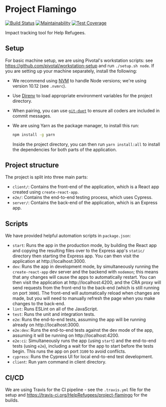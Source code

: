 # Project Flamingo

[![Build Status](https://travis-ci.org/HelpRefugees/project-flamingo.svg?branch=master)](https://travis-ci.org/HelpRefugees/project-flamingo)
[![Maintainability](https://api.codeclimate.com/v1/badges/54f99530ff936ab85a45/maintainability)](https://codeclimate.com/github/HelpRefugees/project-flamingo/maintainability)
[![Test Coverage](https://api.codeclimate.com/v1/badges/54f99530ff936ab85a45/test_coverage)](https://codeclimate.com/github/HelpRefugees/project-flamingo/test_coverage)

Impact tracking tool for Help Refugees.

## Setup

For basic machine setup, we are using Pivotal's workstation scripts: see https://github.com/pivotal/workstation-setup and run `./setup.sh node`. If you are setting up your machine separately, install the following:

- We recommend using [NVM](https://github.com/creationix/nvm) to handle Node versions; we're using version 10.12 (see `.nvmrc`).
- Use [Direnv](https://direnv.net/) to load appropriate environment variables for the project directory.
- When pairing, you can use [`git-duet`](https://github.com/git-duet/git-duet) to ensure all coders are included in commit messages.
- We are using Yarn as the package manager, to install this run:

  ```bash
  npm install -g yarn
  ```

  Inside the project directory, you can then run `yarn install:all` to install the dependencies for both parts of the application.

## Project structure

The project is split into three main parts:

- `client/`: Contains the front-end of the application, which is a React app created using `create-react-app`.
- `e2e/`: Contains the end-to-end testing process, which uses Cypress.
- `server/`: Contains the back-end of the application, which is an Express app.

## Scripts

We have provided helpful automation scripts in `package.json`:

- `start`: Runs the app in the production mode, by building the React app and copying the resulting files over to the Express app's `static/` directory then starting the Express app. You can then visit the application at http://localhost:3000.
- `dev`: Runs the app in development mode, by simultaneously running the `create-react-app` dev server and the backend with `nodemon`; this means that any changes will cause the apps to automatically restart. You can then visit the application at http://localhost:4200, and the CRA proxy will send requests from the front-end to the back-end (which is still running on port `3000`). The front-end will automatically reload when changes are made, but you will need to manually refresh the page when you make changes to the back-end.
- `lint`: Runs ESLint on all of the JavaScript.
- `test`: Runs the unit and integration tests.
- `e2e`: Runs the end-to-end tests, assuming the app will be running already on http://localhost:3000.
- `e2e:dev`: Runs the end-to-end tests against the dev mode of the app, assuming it will be running on http://localhost:4200.
- `e2e:ci`: Simultaneously runs the app (using `start`) and the end-to-end tests (using `e2e`), including a wait for the app to start before the tests begin. This runs the app on port `3100` to avoid conflicts.
- `cypress`: Runs the Cypress UI for local end-to-end test development.
- `client`: Run yarn command in client directory.

## CI/CD

We are using Travis for the CI pipeline - see the `.travis.yml` file for the setup and https://travis-ci.org/HelpRefugees/project-flamingo for the builds.

